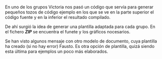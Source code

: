 En uno de los grupos Victoria nos pasó un código que servía para generar pequeños tozos de código ejemplo en los que se ve en la parte superior el código fuente y en la inferior el resultado compilado.

De ahí surgió la idea de generar una plantilla adaptada para cada grupo. En el fichero _**ZIP**_ se encuentra el funete y los gráficos nocesarios.

Se han visto algunos mensaje con otro modelo de documento, cuya plantilla ha creado (si no hay error) Fausto. Es otra opción de plantilla, quizá siendo esta última para ejemplos un poco más elaborados.
